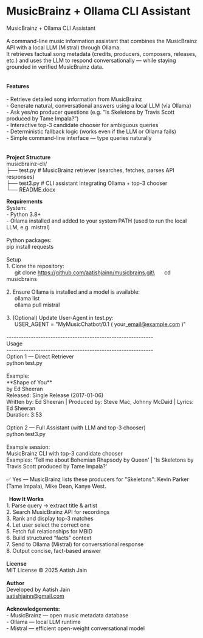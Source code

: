 ﻿# **MusicBrainz + Ollama CLI Assistant**

MusicBrainz + Ollama CLI Assistant\
\
A command-line music information assistant that combines the MusicBrainz API with a local LLM (Mistral) through Ollama.\
It retrieves factual song metadata (credits, producers, composers, releases, etc.) and uses the LLM to respond conversationally — while staying grounded in verified MusicBrainz data.\
\
\
**Features**\
\
\- Retrieve detailed song information from MusicBrainz\
\- Generate natural, conversational answers using a local LLM (via Ollama)\
\- Ask yes/no producer questions (e.g. “Is Skeletons by Travis Scott produced by Tame Impala?”)\
\- Interactive top-3 candidate chooser for ambiguous queries\
\- Deterministic fallback logic (works even if the LLM or Ollama fails)\
\- Simple command-line interface — type queries naturally\
\
\
**Project Structure**\
musicbrainz-cli/\
├── test.py             # MusicBrainz retriever (searches, fetches, parses API responses)\
├── test3.py            # CLI assistant integrating Ollama + top-3 chooser\
└── README.docx          

**Requirements**\
System:\
\- Python 3.8+\
\- Ollama installed and added to your system PATH (used to run the local LLM, e.g. mistral)\
\
Python packages:\
pip install requests\
\
Setup\
1\. Clone the repository:\
`   `git clone https://github.com/aatishjainn/musicbrains.git\
`   `cd musicbrains\
\
2\. Ensure Ollama is installed and a model is available:\
`   `ollama list\
`   `ollama pull mistral\
\
3\. (Optional) Update User-Agent in test.py:\
`   `USER\_AGENT = "MyMusicChatbot/0.1 ( your\_email@example.com )"\
\
\------------------------------------------------------------\
Usage\
\------------------------------------------------------------\
Option 1 — Direct Retriever\
python test.py\
\
Example:\
\*\*Shape of You\*\*\
by Ed Sheeran\
Released: Single Release (2017-01-06)\
Written by: Ed Sheeran | Produced by: Steve Mac, Johnny McDaid | Lyrics: Ed Sheeran\
Duration: 3:53\
\
Option 2 — Full Assistant (with LLM and top-3 chooser)\
python test3.py\
\
Example session:\
MusicBrainz CLI with top-3 candidate chooser\
Examples: 'Tell me about Bohemian Rhapsody by Queen' | 'Is Skeletons by Travis Scott produced by Tame Impala?'\
\
✅ Yes — MusicBrainz lists these producers for "Skeletons": Kevin Parker (Tame Impala), Mike Dean, Kanye West.\
\
` `**How It Works**\
1\. Parse query → extract title & artist\
2\. Search MusicBrainz API for recordings\
3\. Rank and display top-3 matches\
4\. Let user select the correct one\
5\. Fetch full relationships for MBID\
6\. Build structured “facts” context\
7\. Send to Ollama (Mistral) for conversational response\
8\. Output concise, fact-based answer\
\
**License**\
MIT License © 2025 Aatish Jain\
\
**Author**\
Developed by Aatish Jain\
aatishjainn@gmail.com\
\
**Acknowledgements:**\
\- MusicBrainz — open music metadata database\
\- Ollama — local LLM runtime\
\- Mistral — efficient open-weight conversational model
